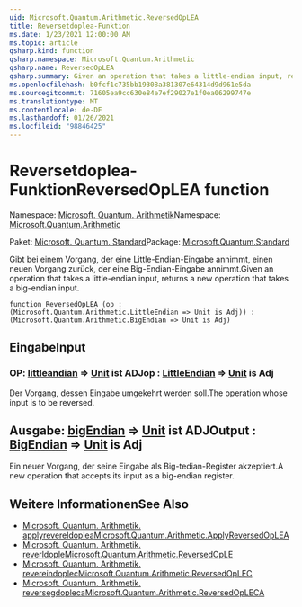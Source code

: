 ```yaml
---
uid: Microsoft.Quantum.Arithmetic.ReversedOpLEA
title: Reversetdoplea-Funktion
ms.date: 1/23/2021 12:00:00 AM
ms.topic: article
qsharp.kind: function
qsharp.namespace: Microsoft.Quantum.Arithmetic
qsharp.name: ReversedOpLEA
qsharp.summary: Given an operation that takes a little-endian input, returns a new operation that takes a big-endian input.
ms.openlocfilehash: b0fcf1c735bb19308a381307e64314d9d961e5da
ms.sourcegitcommit: 71605ea9cc630e84e7ef29027e1f0ea06299747e
ms.translationtype: MT
ms.contentlocale: de-DE
ms.lasthandoff: 01/26/2021
ms.locfileid: "98846425"
---
```

# <a name="reversedoplea-function"></a><span data-ttu-id="7600a-102">Reversetdoplea-Funktion</span><span class="sxs-lookup"><span data-stu-id="7600a-102">ReversedOpLEA function</span></span>

<span data-ttu-id="7600a-103">Namespace: [Microsoft. Quantum. Arithmetik](xref:Microsoft.Quantum.Arithmetic)</span><span class="sxs-lookup"><span data-stu-id="7600a-103">Namespace: [Microsoft.Quantum.Arithmetic](xref:Microsoft.Quantum.Arithmetic)</span></span>

<span data-ttu-id="7600a-104">Paket: [Microsoft. Quantum. Standard](https://nuget.org/packages/Microsoft.Quantum.Standard)</span><span class="sxs-lookup"><span data-stu-id="7600a-104">Package: [Microsoft.Quantum.Standard](https://nuget.org/packages/Microsoft.Quantum.Standard)</span></span>


<span data-ttu-id="7600a-105">Gibt bei einem Vorgang, der eine Little-Endian-Eingabe annimmt, einen neuen Vorgang zurück, der eine Big-Endian-Eingabe annimmt.</span><span class="sxs-lookup"><span data-stu-id="7600a-105">Given an operation that takes a little-endian input, returns a new operation that takes a big-endian input.</span></span>

```qsharp
function ReversedOpLEA (op : (Microsoft.Quantum.Arithmetic.LittleEndian => Unit is Adj)) : (Microsoft.Quantum.Arithmetic.BigEndian => Unit is Adj)
```


## <a name="input"></a><span data-ttu-id="7600a-106">Eingabe</span><span class="sxs-lookup"><span data-stu-id="7600a-106">Input</span></span>

### <a name="op--littleendian--unit--is-adj"></a><span data-ttu-id="7600a-107">OP: [littleandian](xref:Microsoft.Quantum.Arithmetic.LittleEndian) => [Unit](xref:microsoft.quantum.lang-ref.unit)  ist ADJ</span><span class="sxs-lookup"><span data-stu-id="7600a-107">op : [LittleEndian](xref:Microsoft.Quantum.Arithmetic.LittleEndian) => [Unit](xref:microsoft.quantum.lang-ref.unit)  is Adj</span></span>

<span data-ttu-id="7600a-108">Der Vorgang, dessen Eingabe umgekehrt werden soll.</span><span class="sxs-lookup"><span data-stu-id="7600a-108">The operation whose input is to be reversed.</span></span>



## <a name="output--bigendian--unit--is-adj"></a><span data-ttu-id="7600a-109">Ausgabe: [bigEndian](xref:Microsoft.Quantum.Arithmetic.BigEndian) => [Unit](xref:microsoft.quantum.lang-ref.unit)  ist ADJ</span><span class="sxs-lookup"><span data-stu-id="7600a-109">Output : [BigEndian](xref:Microsoft.Quantum.Arithmetic.BigEndian) => [Unit](xref:microsoft.quantum.lang-ref.unit)  is Adj</span></span>

<span data-ttu-id="7600a-110">Ein neuer Vorgang, der seine Eingabe als Big-tedian-Register akzeptiert.</span><span class="sxs-lookup"><span data-stu-id="7600a-110">A new operation that accepts its input as a big-endian register.</span></span>

## <a name="see-also"></a><span data-ttu-id="7600a-111">Weitere Informationen</span><span class="sxs-lookup"><span data-stu-id="7600a-111">See Also</span></span>

- [<span data-ttu-id="7600a-112">Microsoft. Quantum. Arithmetik. applyrevereldoplea</span><span class="sxs-lookup"><span data-stu-id="7600a-112">Microsoft.Quantum.Arithmetic.ApplyReversedOpLEA</span></span>](xref:Microsoft.Quantum.Arithmetic.ApplyReversedOpLEA)
- [<span data-ttu-id="7600a-113">Microsoft. Quantum. Arithmetik. reverldople</span><span class="sxs-lookup"><span data-stu-id="7600a-113">Microsoft.Quantum.Arithmetic.ReversedOpLE</span></span>](xref:Microsoft.Quantum.Arithmetic.ReversedOpLE)
- [<span data-ttu-id="7600a-114">Microsoft. Quantum. Arithmetik. revereindoplec</span><span class="sxs-lookup"><span data-stu-id="7600a-114">Microsoft.Quantum.Arithmetic.ReversedOpLEC</span></span>](xref:Microsoft.Quantum.Arithmetic.ReversedOpLEC)
- [<span data-ttu-id="7600a-115">Microsoft. Quantum. Arithmetik. reversegdopleca</span><span class="sxs-lookup"><span data-stu-id="7600a-115">Microsoft.Quantum.Arithmetic.ReversedOpLECA</span></span>](xref:Microsoft.Quantum.Arithmetic.ReversedOpLECA)